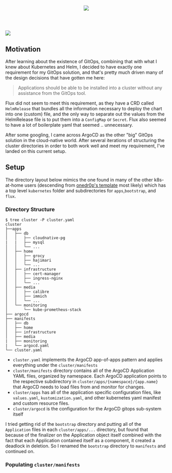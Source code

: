 <h1><p align="center">
<a href="https://argoproj.github.io/cd"><img src="https://api.iconify.design/logos/argo.svg?height=250" ></a></h1>
<br/><br/><img src="https://img.shields.io/github/v/release/argoproj/argo-cd?label=Latest%20Version&logo=github&style=for-the-badge">
</p>

## Motivation

After learning about the existence of GitOps, combining that with what I knew about Kubernetes and Helm,
I decided to have exactly one requirement for my GitOps solution, and that's pretty much driven many of the design decisions that have gotten me here:

> Applications should be able to be installed into a cluster without any assistance from the GitOps tool.

Flux did not seem to meet this requirement, as they have a CRD called `HelmRelease` that bundles all the information necessary to deploy the chart into one (custom) file,
and the only way to separate out the values from the HelmRelease file is to put them into a `ConfigMap` or `Secret`.  Flux also seemed to have a lot of boilerplate yaml that seemed .. unnecessary.

After some googling, I came across ArgoCD as the other "big" GitOps solution in the cloud-native world.
After several iterations of structuring the cluster directories in order to both work well and meet my requirement, I've landed on this current setup.

## Setup

The directory layout below mimics the one found in many of the other k8s-at-home users (descending from [onedr0p's template](https://github.com/onedr0p/flux-cluster-template)
most likely) which has a top level `kubernetes` folder and subdirectories for `apps`,`bootstrap`, and `flux`.

### Directory Structure

```console
$ tree cluster -P cluster.yaml
cluster
├──apps
│   ├── db
│   │   ├── cloudnative-pg
|   |   ├── mysql
│   │   └── ...
│   ├── home
│   │   ├── grocy
│   │   ├── hajimari
│   │   └── ...
│   ├── infrastructure
│   │   ├── cert-manager
│   │   ├── ingress-nginx
│   │   └── ...
│   ├── media
│   │   ├── calibre
│   │   ├── immich
│   │   └── ...
│   └── monitoring
│       └── kube-prometheus-stack
├── argocd
├── manifests
│   ├── db
│   ├── home
│   ├── infrastructure
│   ├── media
|   ├── monitoring
|   └── argocd.yaml
└── cluster.yaml
```

- `cluster.yaml` implements the ArgoCD app-of-apps pattern and applies everything under the `cluster/manifests`
- `cluster/manifests` directory contains all of the ArgoCD Application YAML files, organized by namespace.
  Each ArgoCD application points to the respective subdirectory in `cluster/apps/{namespace}/{app.name}`
  that ArgoCD needs to load files from and monitor for changes.
- `cluster/apps` has all of the application specific configuration files, like `values.yaml`, `kustomization.yaml`,
  and other kubernetes yaml manifest and custom resource files.
- `cluster/argocd` is the configuration for the ArgoCD gitops sub-system itself

I tried getting rid of the `bootstrap` directory and putting all of the  `Application` files in each `cluster/apps/...` directory,
but found that because of the finalizer on the Application object itself combined with the fact that each Application contained itself as a component,
it created a deadlock in deletion.
So I renamed the `bootstrap` directory to `manifests` and continued on.

### Populating `cluster/manifests`
